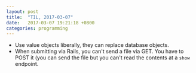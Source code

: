 ```yaml
---
layout: post
title:  "TIL, 2017-03-07"
date:   2017-03-07 19:21:18 +0800
categories: programming
---
```


- Use value objects liberally, they can replace database objects.
- When submitting via Rails, you can't send a file via GET. You have to POST it (you can send the file but you can't read the contents at a `show` endpoint.
